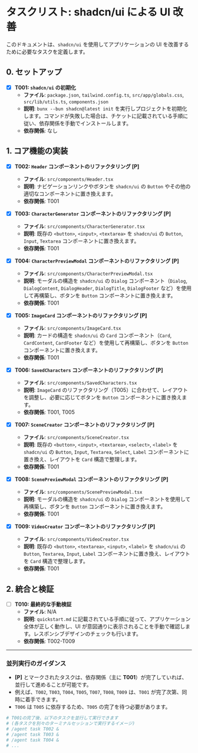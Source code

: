 # タスクリスト: shadcn/ui による UI 改善

このドキュメントは、`shadcn/ui` を使用してアプリケーションの UI を改善するために必要なタスクを定義します。

## 0. セットアップ

- [x] **T001: `shadcn/ui` の初期化**
  - **ファイル**: `package.json`, `tailwind.config.ts`, `src/app/globals.css`, `src/lib/utils.ts`, `components.json`
  - **説明**: `bunx --bun shadcn@latest init` を実行しプロジェクトを初期化します。コマンドが失敗した場合は、チケットに記載されている手順に従い、依存関係を手動でインストールします。
  - **依存関係**: なし

## 1. コア機能の実装

- [x] **T002: `Header` コンポーネントのリファクタリング [P]**

  - **ファイル**: `src/components/Header.tsx`
  - **説明**: ナビゲーションリンクやボタンを `shadcn/ui` の `Button` やその他の適切なコンポーネントに置き換えます。
  - **依存関係**: T001

- [x] **T003: `CharacterGenerator` コンポーネントのリファクタリング [P]**

  - **ファイル**: `src/components/CharacterGenerator.tsx`
  - **説明**: 既存の `<button>`, `<input>`, `<textarea>` を `shadcn/ui` の `Button`, `Input`, `Textarea` コンポーネントに置き換えます。
  - **依存関係**: T001

- [x] **T004: `CharacterPreviewModal` コンポーネントのリファクタリング [P]**

  - **ファイル**: `src/components/CharacterPreviewModal.tsx`
  - **説明**: モーダルの構造を `shadcn/ui` の `Dialog` コンポーネント（`Dialog`, `DialogContent`, `DialogHeader`, `DialogTitle`, `DialogFooter` など）を使用して再構築し、ボタンを `Button` コンポーネントに置き換えます。
  - **依存関係**: T001

- [x] **T005: `ImageCard` コンポーネントのリファクタリング [P]**

  - **ファイル**: `src/components/ImageCard.tsx`
  - **説明**: カードの構造を `shadcn/ui` の `Card` コンポーネント（`Card`, `CardContent`, `CardFooter` など）を使用して再構築し、ボタンを `Button` コンポーネントに置き換えます。
  - **依存関係**: T001

- [x] **T006: `SavedCharacters` コンポーネントのリファクタリング [P]**

  - **ファイル**: `src/components/SavedCharacters.tsx`
  - **説明**: `ImageCard` のリファクタリング（T005）に合わせて、レイアウトを調整し、必要に応じてボタンを `Button` コンポーネントに置き換えます。
  - **依存関係**: T001, T005

- [x] **T007: `SceneCreator` コンポーネントのリファクタリング [P]**

  - **ファイル**: `src/components/SceneCreator.tsx`
  - **説明**: 既存の `<button>`, `<input>`, `<textarea>`, `<select>`, `<label>` を `shadcn/ui` の `Button`, `Input`, `Textarea`, `Select`, `Label` コンポーネントに置き換え、レイアウトを `Card` 構造で整理します。
  - **依存関係**: T001

- [x] **T008: `ScenePreviewModal` コンポーネントのリファクタリング [P]**

  - **ファイル**: `src/components/ScenePreviewModal.tsx`
  - **説明**: モーダルの構造を `shadcn/ui` の `Dialog` コンポーネントを使用して再構築し、ボタンを `Button` コンポーネントに置き換えます。
  - **依存関係**: T001

- [x] **T009: `VideoCreator` コンポーネントのリファクタリング [P]**
  - **ファイル**: `src/components/VideoCreator.tsx`
  - **説明**: 既存の `<button>`, `<textarea>`, `<input>`, `<label>` を `shadcn/ui` の `Button`, `Textarea`, `Input`, `Label` コンポーネントに置き換え、レイアウトを `Card` 構造で整理します。
  - **依存関係**: T001

## 2. 統合と検証

- [ ] **T010: 最終的な手動検証**
  - **ファイル**: N/A
  - **説明**: `quickstart.md` に記載されている手順に従って、アプリケーション全体が正しく動作し、UI が意図通りに表示されることを手動で確認します。レスポンシブデザインのチェックも行います。
  - **依存関係**: T002-T009

---

### 並列実行のガイダンス

- **[P]** とマークされたタスクは、依存関係（主に **T001**）が完了していれば、並行して進めることが可能です。
- 例えば、`T002`, `T003`, `T004`, `T005`, `T007`, `T008`, `T009` は、`T001` が完了次第、同時に着手できます。
- `T006` は `T005` に依存するため、`T005` の完了を待つ必要があります。

```bash
# T001の完了後、以下のタスクを並行して実行できます
# (各タスクを別々のターミナルセッションで実行するイメージ)
# /agent task T002 &
# /agent task T003 &
# /agent task T004 &
# ...
```
